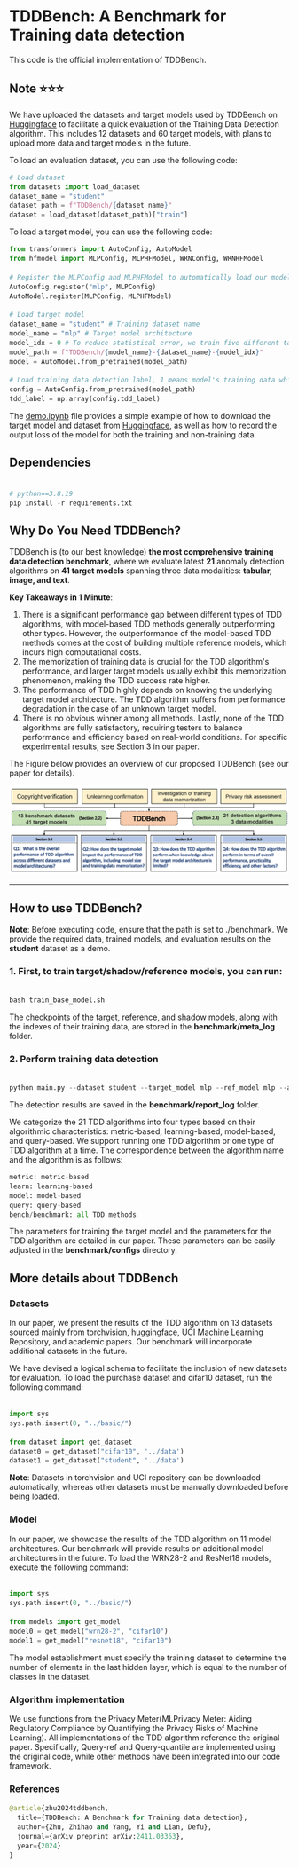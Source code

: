 # TDDBench: A Benchmark for Training data detection

This code is the official implementation of TDDBench.

## Note ⭐⭐⭐

We have uploaded the datasets and target models used by TDDBench on [Huggingface](https://huggingface.co/TDDBench) to facilitate a quick evaluation of the Training Data Detection algorithm. This includes 12 datasets and 60 target models, with plans to upload more data and target models in the future.

To load an evaluation dataset, you can use the following code:
```python
# Load dataset
from datasets import load_dataset
dataset_name = "student"
dataset_path = f"TDDBench/{dataset_name}"
dataset = load_dataset(dataset_path)["train"]
```

To load a target model, you can use the following code:
```python
from transformers import AutoConfig, AutoModel
from hfmodel import MLPConfig, MLPHFModel, WRNConfig, WRNHFModel

# Register the MLPConfig and MLPHFModel to automatically load our model architecture.
AutoConfig.register("mlp", MLPConfig)
AutoModel.register(MLPConfig, MLPHFModel)

# Load target model
dataset_name = "student" # Training dataset name
model_name = "mlp" # Target model architecture
model_idx = 0 # To reduce statistical error, we train five different target models for each model architecture and training dataset.
model_path = f"TDDBench/{model_name}-{dataset_name}-{model_idx}"
model = AutoModel.from_pretrained(model_path)

# Load training data detection label, 1 means model's training data while 0 means model's non-training data
config = AutoConfig.from_pretrained(model_path)
tdd_label = np.array(config.tdd_label)

```

The [demo.ipynb](demo.ipynb) file provides a simple example of how to download the target model and dataset from [Huggingface](https://huggingface.co/TDDBench), as well as how to record the output loss of the model for both the training and non-training data.

## Dependencies

```python

# python==3.8.19
pip install -r requirements.txt
```

## Why Do You Need TDDBench?

TDDBench is (to our best knowledge) **the most comprehensive training data detection benchmark**, where we evaluate latest **21** anomaly detection algorithms on **41 target models** spanning three data modalities: **tabular, image, and text**.

**Key Takeaways in 1 Minute**:

1. There is a significant performance gap between different types of TDD algorithms, with model-based TDD methods generally outperforming other types. However, the outperformance of the model-based TDD methods comes at the cost of building multiple reference models, which incurs high computational costs.
2. The memorization of training data is crucial for the TDD algorithm's performance, and larger target models usually exhibit this memorization phenomenon, making the TDD success rate higher.
3. The performance of TDD highly depends on knowing the underlying target model architecture. The TDD algorithm suffers from performance degradation in the case of an unknown target model.
4. There is no obvious winner among all methods. Lastly, none of the TDD algorithms are fully satisfactory, requiring testers to balance performance and efficiency based on real-world conditions. For specific experimental results, see Section 3 in our paper.

The Figure below provides an overview of our proposed TDDBench (see our paper for details).

![TDDBench](fig/TDDBench-v2.jpg)

---

## How to use TDDBench?

**Note**:  Before executing code, ensure that the path is set to ./benchmark. We provide the required data, trained models, and evaluation results on the **student** dataset as a demo.

### 1. First, to train target/shadow/reference models, you can run:

```python

bash train_base_model.sh
```

The checkpoints of the target, reference, and shadow models, along with the indexes of their training data, are stored in the **benchmark/meta_log** folder.

### 2. Perform training data detection

```python

python main.py --dataset student --target_model mlp --ref_model mlp --algs bench
```

The detection results are saved in the **benchmark/report_log** folder.

We categorize the 21 TDD algorithms into four types based on their algorithmic characteristics: metric-based, learning-based, model-based, and query-based. We support running one TDD algorithm or one type of TDD algorithm at a time. The correspondence between the algorithm name and the algorithm is as follows:

```python
metric: metric-based
learn: learning-based
model: model-based
query: query-based
bench/benchmark: all TDD methods
```

The parameters for training the target model and the parameters for the TDD algorithm are detailed in our paper. These parameters can be easily adjusted in the **benchmark/configs** directory.

## More details about TDDBench

### Datasets

In our paper, we present the results of the TDD algorithm on 13 datasets sourced mainly from torchvision, huggingface, UCI Machine Learning Repository, and academic papers. Our benchmark will incorporate additional datasets in the future.

We have devised a logical schema to facilitate the inclusion of new datasets for evaluation. To load the purchase dataset and cifar10 dataset, run the following command:

```python

import sys
sys.path.insert(0, "../basic/")

from dataset import get_dataset
dataset0 = get_dataset("cifar10", '../data')
dataset1 = get_dataset("student", '../data')
```

**Note**: Datasets in torchvision and UCI repository can be downloaded automatically, whereas other datasets must be manually downloaded before being loaded.

### Model

In our paper, we showcase the results of the TDD algorithm on 11 model architectures. Our benchmark will provide results on additional model architectures in the future. To load the WRN28-2 and ResNet18 models, execute the following command:

```python

import sys
sys.path.insert(0, "../basic/")

from models import get_model
model0 = get_model("wrn28-2", "cifar10")
model1 = get_model("resnet18", "cifar10")
```

The model establishment must specify the training dataset to determine the number of elements in the last hidden layer, which is equal to the number of classes in the dataset.

### Algorithm implementation

We use functions from the Privacy Meter(MLPrivacy Meter: Aiding Regulatory Compliance by Quantifying the Privacy Risks of Machine Learning). All implementations of the TDD algorithm reference the original paper. Specifically, Query-ref and Query-quantile are implemented using the original code, while other methods have been integrated into our code framework.

### References

```python
@article{zhu2024tddbench,
  title={TDDBench: A Benchmark for Training data detection},
  author={Zhu, Zhihao and Yang, Yi and Lian, Defu},
  journal={arXiv preprint arXiv:2411.03363},
  year={2024}
}
```
